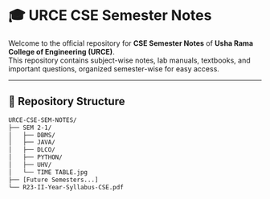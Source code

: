 # 🎓 URCE CSE Semester Notes

Welcome to the official repository for **CSE Semester Notes** of **Usha Rama College of Engineering (URCE)**.  
This repository contains subject-wise notes, lab manuals, textbooks, and important questions, organized semester-wise for easy access.

---

## 📂 Repository Structure

```bash
URCE-CSE-SEM-NOTES/
├── SEM 2-1/
│   ├── DBMS/
│   ├── JAVA/
│   ├── DLCO/
│   ├── PYTHON/
│   ├── UHV/
│   └── TIME TABLE.jpg
├── [Future Semesters...]
└── R23-II-Year-Syllabus-CSE.pdf
